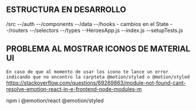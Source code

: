 ## ESTRUCTURA EN DESARROLLO 
/src
--/auth
--/components
--/data
--/hooks - cambios en el State 
--/routers
--/selectors
--/types
--HeroesApp.js
--index.js
--setupTests.js

## PROBLEMA AL MOSTRAR ICONOS DE MATERIAL UI
`En caso de que al momento de usar los icono te lance un error indicando que no encontro la carpteta @motion/styled o @motion/styled`
https://stackoverflow.com/questions/69269863/module-not-found-cant-resolve-emotion-react-in-e-frontend-node-modules-m

npm i @emotion/react @emotion/styled
